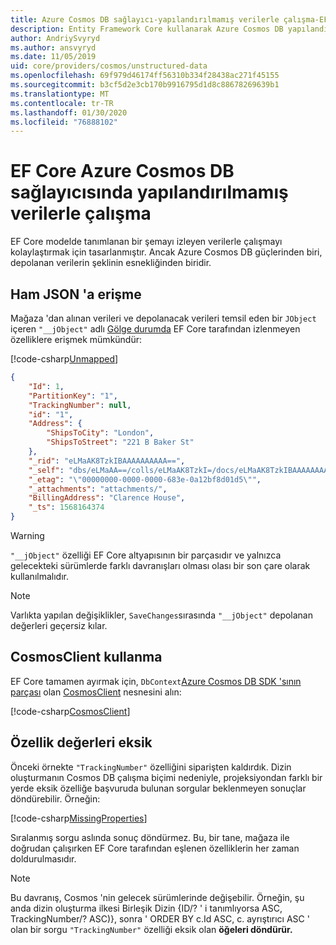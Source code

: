 ```yaml
---
title: Azure Cosmos DB sağlayıcı-yapılandırılmamış verilerle çalışma-EF Core
description: Entity Framework Core kullanarak Azure Cosmos DB yapılandırılmamış verilerle çalışma
author: AndriySvyryd
ms.author: ansvyryd
ms.date: 11/05/2019
uid: core/providers/cosmos/unstructured-data
ms.openlocfilehash: 69f979d46174ff56310b334f28438ac271f45155
ms.sourcegitcommit: b3cf5d2e3cb170b9916795d1d8c88678269639b1
ms.translationtype: MT
ms.contentlocale: tr-TR
ms.lasthandoff: 01/30/2020
ms.locfileid: "76888102"
---
```

# <a name="working-with-unstructured-data-in-ef-core-azure-cosmos-db-provider"></a>EF Core Azure Cosmos DB sağlayıcısında yapılandırılmamış verilerle çalışma

EF Core modelde tanımlanan bir şemayı izleyen verilerle çalışmayı kolaylaştırmak için tasarlanmıştır. Ancak Azure Cosmos DB güçlerinden biri, depolanan verilerin şeklinin esnekliğinden biridir.

## <a name="accessing-the-raw-json"></a>Ham JSON 'a erişme

Mağaza 'dan alınan verileri ve depolanacak verileri temsil eden bir `JObject` içeren `"__jObject"` adlı [Gölge durumda](../../modeling/shadow-properties.md) EF Core tarafından izlenmeyen özelliklere erişmek mümkündür:

[!code-csharp[Unmapped](../../../../samples/core/Cosmos/UnstructuredData/Sample.cs?highlight=23,24&name=Unmapped)]

``` json
{
    "Id": 1,
    "PartitionKey": "1",
    "TrackingNumber": null,
    "id": "1",
    "Address": {
        "ShipsToCity": "London",
        "ShipsToStreet": "221 B Baker St"
    },
    "_rid": "eLMaAK8TzkIBAAAAAAAAAA==",
    "_self": "dbs/eLMaAA==/colls/eLMaAK8TzkI=/docs/eLMaAK8TzkIBAAAAAAAAAA==/",
    "_etag": "\"00000000-0000-0000-683e-0a12bf8d01d5\"",
    "_attachments": "attachments/",
    "BillingAddress": "Clarence House",
    "_ts": 1568164374
}
```

> [!WARNING]
> `"__jObject"` özelliği EF Core altyapısının bir parçasıdır ve yalnızca gelecekteki sürümlerde farklı davranışları olması olası bir son çare olarak kullanılmalıdır.

> [!NOTE]
> Varlıkta yapılan değişiklikler, `SaveChanges`sırasında `"__jObject"` depolanan değerleri geçersiz kılar.

## <a name="using-cosmosclient"></a>CosmosClient kullanma

EF Core tamamen ayırmak için, `DbContext`[Azure Cosmos DB SDK 'sının parçası](/azure/cosmos-db/sql-api-get-started) olan [CosmosClient](/dotnet/api/Microsoft.Azure.Cosmos.CosmosClient) nesnesini alın:

[!code-csharp[CosmosClient](../../../../samples/core/Cosmos/UnstructuredData/Sample.cs?highlight=3&name=CosmosClient)]

## <a name="missing-property-values"></a>Özellik değerleri eksik

Önceki örnekte `"TrackingNumber"` özelliğini siparişten kaldırdık. Dizin oluşturmanın Cosmos DB çalışma biçimi nedeniyle, projeksiyondan farklı bir yerde eksik özelliğe başvuruda bulunan sorgular beklenmeyen sonuçlar döndürebilir. Örneğin:

[!code-csharp[MissingProperties](../../../../samples/core/Cosmos/UnstructuredData/Sample.cs?name=MissingProperties)]

Sıralanmış sorgu aslında sonuç döndürmez. Bu, bir tane, mağaza ile doğrudan çalışırken EF Core tarafından eşlenen özelliklerin her zaman doldurulmasıdır.

> [!NOTE]
> Bu davranış, Cosmos 'nin gelecek sürümlerinde değişebilir. Örneğin, şu anda dizin oluşturma ilkesi Birleşik Dizin {ID/? ' i tanımlıyorsa ASC, TrackingNumber/? ASC)}, sonra ' ORDER BY c.Id ASC, c. ayrıştırıcı ASC ' olan bir sorgu `"TrackingNumber"` özelliği eksik olan __öğeleri döndürür.__
